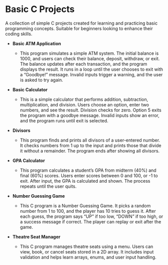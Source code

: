 # Basic C Projects
A collection of simple C projects created for learning and practicing basic programming concepts. Suitable for beginners looking to enhance their coding skills.

- **Basic ATM Application**
  * This program simulates a simple ATM system. The initial balance is 1000, and users can check their balance, deposit, withdraw, or exit. The balance updates after each transaction, and the program displays the result. It runs in a loop until the user chooses to exit with a “Goodbye!” message. Invalid inputs trigger a warning, and the user is asked to try again.
  
- **Basic Calculator**
  * This is a simple calculator that performs addition, subtraction, multiplication, and division. Users choose an option, enter two numbers, and see the result. Division checks for zero. Option 5 exits the program with a goodbye message. Invalid inputs show an error, and the program runs until exit is selected.
  
- **Divisors**
  * This program finds and prints all divisors of a user-entered number. It checks numbers from 1 up to the input and prints those that divide it without a remainder. The program ends after showing all divisors.
  
- **GPA Calculator**
  * This program calculates a student’s GPA from midterm (40%) and final (60%) scores. Users enter scores between 0 and 100, or -1 to exit. After input, the GPA is calculated and shown. The process repeats until the user quits.

- **Number Guessing Game**
  * This C program is a Number Guessing Game. It picks a random number from 1 to 100, and the player has 10 tries to guess it. After each guess, the program says “UP” if too low, “DOWN” if too high, or a success message if correct. The player can replay or exit after the game.
    
- **Theatre Seat Manager**
   * This C program manages theatre seats using a menu. Users can view, book, or cancel seats stored in a 2D array. It includes input validation and helps learn arrays, enums, and user input handling.
